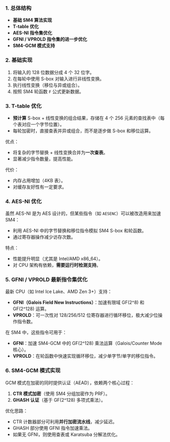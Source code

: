 
### **1. 总体结构**

* **基础 SM4 算法实现**
* **T-table 优化**
* **AES-NI 指令集优化**
* **GFNI / VPROLD 指令集的进一步优化**
* **SM4-GCM 模式支持**


### **2. 基础实现**

1. 将输入的 128 位数据分成 4 个 32 位字。
2. 在每轮中使用 S-box 对输入进行非线性变换。
3. 执行线性变换（移位与异或组合）。
4. 按照 SM4 轮函数 `F` 公式更新数据。


### **3. T-table 优化**

* **预计算** S-box + 线性变换的组合结果，存储在 4 个 256 元素的查找表中（每个表对应一个字节位置）。
* 每轮加密时，直接查表并异或组合，而不是逐步做 S-box 和移位运算。

优点：

* 将复杂的字节替换 + 线性变换合并为**一次查表**。
* 显著减少指令数量，提高性能。

代价：

* 内存占用增加（4KB 表）。
* 对缓存友好性有一定要求。


### **4. AES-NI 优化**

虽然 AES-NI 是为 AES 设计的，但某些指令（如 `AESENC`）可以被改造用来加速 SM4：

* 利用 AES-NI 中的字节替换和移位指令模拟 SM4 S-box 和轮函数。
* 通过寄存器操作减少访存次数。

特点：

* 性能提升明显（尤其是 Intel/AMD x86\_64）。
* 对 CPU 架构有依赖，**需要运行时检测支持**。


### **5. GFNI / VPROLD 最新指令集优化**

最新 CPU（如 Intel Ice Lake、AMD Zen 3+）支持：

* **GFNI（Galois Field New Instructions）**：加速有限域 GF(2^8) 和 GF(2^128) 运算。
* **VPROLD**：可一次性对 128/256/512 位寄存器进行循环移位，极大减少位操作指令数。

在 SM4 中，这些指令可用于：

* **GFNI**：加速 SM4-GCM 中的 GF(2^128) 乘法运算（Galois/Counter Mode 核心）。
* **VPROLD**：在轮函数中快速实现循环移位，减少单字节/单字的移位指令。



### **6. SM4-GCM 模式实现**

GCM 模式在加密的同时提供认证（AEAD），依赖两个核心过程：

1. **CTR 模式加密**（使用 SM4 分组加密作为 PRF）。
2. **GHASH 认证**（基于 GF(2^128) 多项式乘法）。

优化思路：

* CTR 计数器部分可利用**并行加密流水线**，减少延迟。
* GHASH 部分使用 GFNI 指令加速乘法。
* 如果无 GFNI，则使用查表或 Karatsuba 分解法优化。



